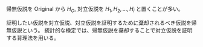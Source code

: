 帰無仮説を Original から $H_O$, 対立仮説を $H_1, H_2, ..., H_i$ と置くことが多い。

証明したい仮説を対立仮説、対立仮説を証明するために棄却されるべき仮説を帰無仮説という。
統計的な検定では、帰無仮説を棄却することで対立仮説を証明する背理法を用いる。
